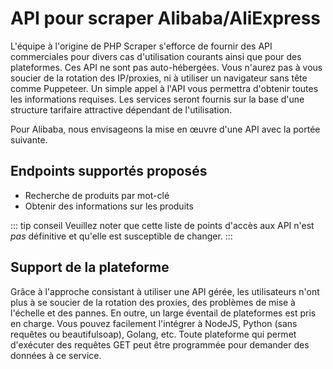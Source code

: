# API pour scraper Alibaba/AliExpress

L'équipe à l'origine de PHP Scraper s'efforce de fournir des API commerciales pour divers cas d'utilisation courants ainsi que pour des plateformes. Ces API ne sont pas auto-hébergées. Vous n'aurez pas à vous soucier de la rotation des IP/proxies, ni à utiliser un navigateur sans tête comme Puppeteer. Un simple appel à l'API vous permettra d'obtenir toutes les informations requises. Les services seront fournis sur la base d'une structure tarifaire attractive dépendant de l'utilisation.

Pour Alibaba, nous envisageons la mise en œuvre d'une API avec la portée suivante.

## Endpoints supportés proposés

- Recherche de produits par mot-clé
- Obtenir des informations sur les produits

::: tip conseil
Veuillez noter que cette liste de points d'accès aux API n'est *pas* définitive et qu'elle est susceptible de changer.
:::

## Support de la plateforme

Grâce à l'approche consistant à utiliser une API gérée, les utilisateurs n'ont plus à se soucier de la rotation des proxies, des problèmes de mise à l'échelle et des pannes. En outre, un large éventail de plateformes est pris en charge. Vous pouvez facilement l'intégrer à NodeJS, Python (sans requêtes ou beautifulsoap), Golang, etc. Toute plateforme qui permet d'exécuter des requêtes GET peut être programmée pour demander des données à ce service.
